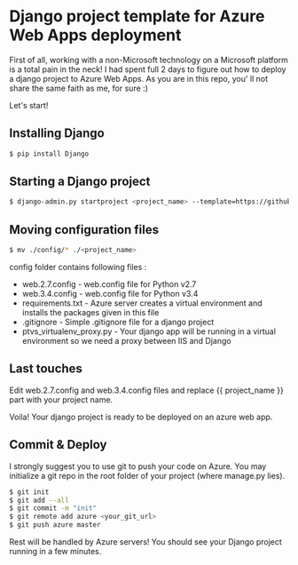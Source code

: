 # Django project template for Azure Web Apps deployment

First of all, working with a non-Microsoft technology on a Microsoft platform is a total pain in the neck! I had spent full 2 days to figure out how to deploy a django project to Azure Web Apps. As you are in this repo, you' ll not share the same faith as me, for sure :)

Let's start! 

## Installing Django
```bash
$ pip install Django
``` 
## Starting a Django project
```bash
$ django-admin.py startproject <project_name> --template=https://github.com/msencer/django-azure-template/zipball/master
```

## Moving configuration files
```bash
$ mv ./config/* ./<project_name>
```
config folder contains following files :
* web.2.7.config           - web.config file for Python v2.7
* web.3.4.config           - web.config file for Python v3.4
* requirements.txt         - Azure server creates a virtual environment and installs the packages given in this file
* .gitignore               - Simple .gitignore file for a django project
* ptvs_virtualenv_proxy.py - Your django app will be running in a virtual environment so we need a proxy between IIS and Django

## Last touches
Edit web.2.7.config and web.3.4.config files and replace {{ project_name }} part with your project name.

Voila! Your django project is ready to be deployed on an azure web app.

## Commit & Deploy
I strongly suggest you to use git to push your code on Azure. You may initialize a git repo in the root folder of your project (where manage.py lies).
```bash
$ git init
$ git add --all
$ git commit -m "init"
$ git remote add azure <your_git_url>
$ git push azure master
```
Rest will be handled by Azure servers! You should see your Django project running in a few minutes.





